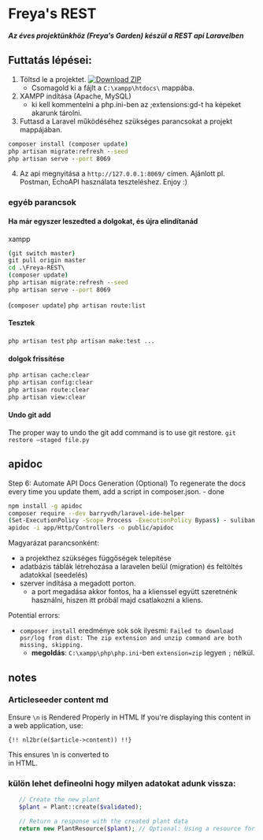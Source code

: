 # Freya's REST

***Az éves projektünkhöz (Freya's Garden) készül a REST api Laravelben***

  
## Futtatás lépései:
1. Töltsd le a projektet. 
 <a href= "https://github.com/cerberus2477/freya-rest-kola/archive/refs/heads/master.zip"><img src="http://img.shields.io/badge/Download_ZIP_green?style=for-the-badge" alt="Download ZIP"></a>
    - Csomagold ki a fájlt a `C:\xampp\htdocs\` mappába.
2. XAMPP indítása (Apache, MySQL)
    - ki kell kommentelni a php.ini-ben az ;extensions:gd-t ha képeket akarunk tárolni.
3. Futtasd a Laravel működéséhez szükséges parancsokat a projekt mappájában.
```cmd
composer install (composer update)
php artisan migrate:refresh --seed
php artisan serve --port 8069
```
4. Az api megnyitása a `http://127.0.0.1:8069/` címen.  Ajánlott pl. Postman, EchoAPI használata teszteléshez. Enjoy :)



### egyéb parancsok
#### Ha már egyszer leszedted a dolgokat, és újra elindítanád

xampp
```cmd
(git switch master)
git pull origin master
cd .\Freya-REST\
(composer update)
php artisan migrate:refresh --seed
php artisan serve --port 8069
```

(`composer update`)
`php artisan route:list`
#### Tesztek
`php artisan test`
`php artisan make:test ...`
#### dolgok frissítése
```bash
php artisan cache:clear
php artisan config:clear
php artisan route:clear
php artisan view:clear
```
#### Undo git add 
The proper way to undo the git add command is to use git restore.
`git restore –staged file.py`

## apidoc
Step 6: Automate API Docs Generation (Optional)
To regenerate the docs every time you update them, add a script in composer.json. - done

```bash
npm install -g apidoc
composer require --dev barryvdh/laravel-ide-helper
(Set-ExecutionPolicy -Scope Process -ExecutionPolicy Bypass) - suliban ha nincs jogod
apidoc -i app/Http/Controllers -o public/apidoc

```

Magyarázat parancsonként:
- a projekthez szükséges függőségek telepítése
- adatbázis táblák létrehozása a laravelen belül (migration) és feltöltés adatokkal (seedelés)
- szerver indítása a megadott porton.
  	- a port megadása akkor fontos, ha a klienssel együtt szeretnénk használni, hiszen itt próbál majd csatlakozni a kliens.

Potential errors:
- `composer install` eredménye sok sok ilyesmi: `Failed to download psr/log from dist: The zip extension and unzip command are both missing, skipping.`
	- **megoldás**: `C:\xampp\php\php.ini`-ben `extension=zip` legyen `;` nélkül.




## notes
### Articleseeder content md
Ensure `\n` is Rendered Properly in HTML
If you're displaying this content in a web application, use:

```blade
{!! nl2br(e($article->content)) !!}
```
This ensures \n is converted to <br> in HTML.

### külön lehet defineolni hogy milyen adatokat adunk vissza:
 ```php 
    // Create the new plant
    $plant = Plant::create($validated);

    // Return a response with the created plant data
    return new PlantResource($plant); // Optional: Using a resource for transformation
```

